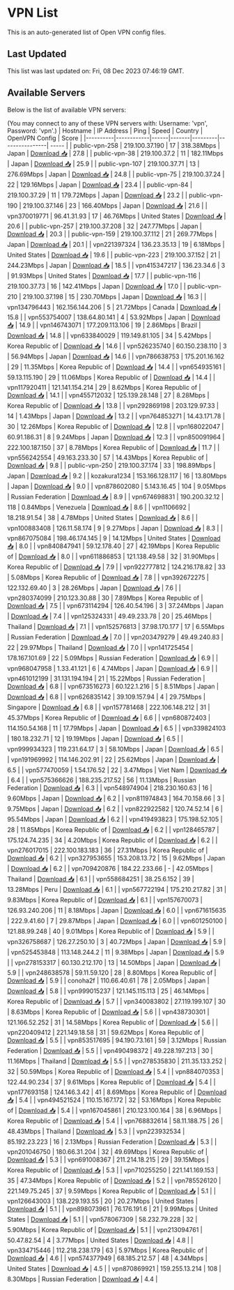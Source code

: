 # VPN List

This is an auto-generated list of Open VPN config files.

## Last Updated

This list was last updated on: Fri, 08 Dec 2023 07:46:19 GMT.

## Available Servers

Below is the list of available VPN servers:

(You may connect to any of these VPN servers with: Username: 'vpn', Password: 'vpn'.)
| Hostname | IP Address | Ping | Speed | Country | OpenVPN Config | Score |
|----------|------------|------|-------|---------|----------------| ----- |
| public-vpn-258 | 219.100.37.190 | 17 | 318.38Mbps | Japan | [Download 📥](./configs/server_0_JP.ovpn) | 27.8 |
| public-vpn-38 | 219.100.37.2 | 11 | 182.11Mbps | Japan | [Download 📥](./configs/server_1_JP.ovpn) | 25.9 |
| public-vpn-107 | 219.100.37.71 | 13 | 276.69Mbps | Japan | [Download 📥](./configs/server_2_JP.ovpn) | 24.8 |
| public-vpn-75 | 219.100.37.24 | 22 | 129.16Mbps | Japan | [Download 📥](./configs/server_3_JP.ovpn) | 23.4 |
| public-vpn-84 | 219.100.37.29 | 11 | 179.72Mbps | Japan | [Download 📥](./configs/server_4_JP.ovpn) | 23.2 |
| public-vpn-190 | 219.100.37.146 | 23 | 166.40Mbps | Japan | [Download 📥](./configs/server_5_JP.ovpn) | 21.6 |
| vpn370019771 | 96.41.31.93 | 17 | 46.76Mbps | United States | [Download 📥](./configs/server_6_US.ovpn) | 20.6 |
| public-vpn-257 | 219.100.37.208 | 32 | 247.77Mbps | Japan | [Download 📥](./configs/server_7_JP.ovpn) | 20.3 |
| public-vpn-159 | 219.100.37.112 | 21 | 269.77Mbps | Japan | [Download 📥](./configs/server_8_JP.ovpn) | 20.1 |
| vpn221397324 | 136.23.35.13 | 19 | 6.18Mbps | United States | [Download 📥](./configs/server_9_US.ovpn) | 19.6 |
| public-vpn-223 | 219.100.37.152 | 21 | 244.23Mbps | Japan | [Download 📥](./configs/server_10_JP.ovpn) | 18.5 |
| vpn415347217 | 136.23.34.6 | 3 | 91.93Mbps | United States | [Download 📥](./configs/server_11_US.ovpn) | 17.7 |
| public-vpn-116 | 219.100.37.73 | 16 | 142.41Mbps | Japan | [Download 📥](./configs/server_12_JP.ovpn) | 17.0 |
| public-vpn-210 | 219.100.37.198 | 15 | 230.70Mbps | Japan | [Download 📥](./configs/server_13_JP.ovpn) | 16.3 |
| vpn134796443 | 162.156.144.206 | 5 | 21.72Mbps | Canada | [Download 📥](./configs/server_14_CA.ovpn) | 15.8 |
| vpn553754007 | 138.64.80.141 | 4 | 53.92Mbps | Japan | [Download 📥](./configs/server_15_JP.ovpn) | 14.9 |
| vpn146743071 | 177.209.113.106 | 19 | 2.86Mbps | Brazil | [Download 📥](./configs/server_16_BR.ovpn) | 14.8 |
| vpn633840029 | 119.149.81.105 | 34 | 5.42Mbps | Korea Republic of | [Download 📥](./configs/server_17_KR.ovpn) | 14.6 |
| vpn526235740 | 60.150.238.110 | 3 | 56.94Mbps | Japan | [Download 📥](./configs/server_18_JP.ovpn) | 14.6 |
| vpn786638753 | 175.201.16.162 | 29 | 11.35Mbps | Korea Republic of | [Download 📥](./configs/server_19_KR.ovpn) | 14.4 |
| vpn654935161 | 59.13.115.190 | 29 | 11.06Mbps | Korea Republic of | [Download 📥](./configs/server_20_KR.ovpn) | 14.4 |
| vpn117920411 | 121.141.154.214 | 29 | 8.62Mbps | Korea Republic of | [Download 📥](./configs/server_21_KR.ovpn) | 14.1 |
| vpn455712032 | 125.139.28.148 | 27 | 8.28Mbps | Korea Republic of | [Download 📥](./configs/server_22_KR.ovpn) | 13.8 |
| vpn292869198 | 203.129.97.33 | 14 | 1.43Mbps | Japan | [Download 📥](./configs/server_23_JP.ovpn) | 13.2 |
| vpn764853271 | 14.43.171.78 | 30 | 12.26Mbps | Korea Republic of | [Download 📥](./configs/server_24_KR.ovpn) | 12.8 |
| vpn168022047 | 60.91.186.31 | 8 | 9.24Mbps | Japan | [Download 📥](./configs/server_25_JP.ovpn) | 12.3 |
| vpn850091964 | 222.100.187.150 | 37 | 8.78Mbps | Korea Republic of | [Download 📥](./configs/server_26_KR.ovpn) | 11.7 |
| vpn556242554 | 49.163.233.30 | 57 | 14.43Mbps | Korea Republic of | [Download 📥](./configs/server_27_KR.ovpn) | 9.8 |
| public-vpn-250 | 219.100.37.174 | 33 | 198.89Mbps | Japan | [Download 📥](./configs/server_28_JP.ovpn) | 9.2 |
| kozakura1234 | 153.166.128.117 | 16 | 13.80Mbps | Japan | [Download 📥](./configs/server_29_JP.ovpn) | 9.0 |
| vpn878602080 | 5.143.16.45 | 104 | 9.05Mbps | Russian Federation | [Download 📥](./configs/server_30_RU.ovpn) | 8.9 |
| vpn674698831 | 190.200.32.12 | 118 | 0.84Mbps | Venezuela | [Download 📥](./configs/server_31_VE.ovpn) | 8.6 |
| vpn1106692 | 18.218.91.54 | 38 | 4.78Mbps | United States | [Download 📥](./configs/server_32_US.ovpn) | 8.6 |
| vpn100883408 | 126.11.58.174 | 9 | 9.27Mbps | Japan | [Download 📥](./configs/server_33_JP.ovpn) | 8.3 |
| vpn867075084 | 198.46.174.145 | 9 | 14.12Mbps | United States | [Download 📥](./configs/server_34_US.ovpn) | 8.0 |
| vpn840847941 | 59.12.178.40 | 27 | 42.19Mbps | Korea Republic of | [Download 📥](./configs/server_35_KR.ovpn) | 8.0 |
| vpn611886853 | 121.138.49.58 | 32 | 31.90Mbps | Korea Republic of | [Download 📥](./configs/server_36_KR.ovpn) | 7.9 |
| vpn922777812 | 124.216.178.82 | 33 | 5.08Mbps | Korea Republic of | [Download 📥](./configs/server_37_KR.ovpn) | 7.8 |
| vpn392672275 | 122.132.69.40 | 3 | 28.26Mbps | Japan | [Download 📥](./configs/server_38_JP.ovpn) | 7.6 |
| vpn280374099 | 210.123.30.88 | 30 | 7.89Mbps | Korea Republic of | [Download 📥](./configs/server_39_KR.ovpn) | 7.5 |
| vpn673114294 | 126.40.54.196 | 3 | 37.24Mbps | Japan | [Download 📥](./configs/server_40_JP.ovpn) | 7.4 |
| vpn125324331 | 49.49.233.78 | 20 | 25.46Mbps | Thailand | [Download 📥](./configs/server_41_TH.ovpn) | 7.1 |
| vpn152576813 | 37.98.170.177 | 17 | 6.55Mbps | Russian Federation | [Download 📥](./configs/server_42_RU.ovpn) | 7.0 |
| vpn203479279 | 49.49.240.83 | 22 | 29.97Mbps | Thailand | [Download 📥](./configs/server_43_TH.ovpn) | 7.0 |
| vpn141725454 | 178.167.101.69 | 22 | 5.09Mbps | Russian Federation | [Download 📥](./configs/server_44_RU.ovpn) | 6.9 |
| vpn968047958 | 1.33.41.121 | 6 | 4.74Mbps | Japan | [Download 📥](./configs/server_45_JP.ovpn) | 6.9 |
| vpn461012199 | 31.131.194.194 | 21 | 15.22Mbps | Russian Federation | [Download 📥](./configs/server_46_RU.ovpn) | 6.8 |
| vpn673516273 | 60.122.1.216 | 5 | 8.51Mbps | Japan | [Download 📥](./configs/server_47_JP.ovpn) | 6.8 |
| vpn626835142 | 39.109.157.94 | 4 | 29.75Mbps | Singapore | [Download 📥](./configs/server_48_SG.ovpn) | 6.8 |
| vpn157781468 | 222.106.148.212 | 31 | 45.37Mbps | Korea Republic of | [Download 📥](./configs/server_49_KR.ovpn) | 6.6 |
| vpn680872403 | 114.150.54.168 | 11 | 17.79Mbps | Japan | [Download 📥](./configs/server_50_JP.ovpn) | 6.5 |
| vpn339824103 | 180.18.232.71 | 12 | 19.19Mbps | Japan | [Download 📥](./configs/server_51_JP.ovpn) | 6.5 |
| vpn999934323 | 119.231.64.17 | 3 | 58.10Mbps | Japan | [Download 📥](./configs/server_52_JP.ovpn) | 6.5 |
| vpn191969992 | 114.146.202.91 | 22 | 25.62Mbps | Japan | [Download 📥](./configs/server_53_JP.ovpn) | 6.5 |
| vpn577470059 | 1.54.176.52 | 22 | 3.47Mbps | Viet Nam | [Download 📥](./configs/server_54_VN.ovpn) | 6.4 |
| vpn575366626 | 188.235.217.52 | 56 | 11.13Mbps | Russian Federation | [Download 📥](./configs/server_55_RU.ovpn) | 6.3 |
| vpn548974904 | 218.230.160.63 | 16 | 9.60Mbps | Japan | [Download 📥](./configs/server_56_JP.ovpn) | 6.2 |
| vpn811974843 | 164.70.158.66 | 3 | 9.75Mbps | Japan | [Download 📥](./configs/server_57_JP.ovpn) | 6.2 |
| vpn822922582 | 120.74.52.14 | 6 | 95.54Mbps | Japan | [Download 📥](./configs/server_58_JP.ovpn) | 6.2 |
| vpn419493823 | 175.198.52.105 | 28 | 11.85Mbps | Korea Republic of | [Download 📥](./configs/server_59_KR.ovpn) | 6.2 |
| vpn128465787 | 175.124.74.235 | 34 | 4.20Mbps | Korea Republic of | [Download 📥](./configs/server_60_KR.ovpn) | 6.2 |
| vpn276017015 | 222.100.183.183 | 36 | 27.31Mbps | Korea Republic of | [Download 📥](./configs/server_61_KR.ovpn) | 6.2 |
| vpn327953655 | 153.208.13.72 | 15 | 9.62Mbps | Japan | [Download 📥](./configs/server_62_JP.ovpn) | 6.2 |
| vpn709420876 | 184.22.233.66 | - | 42.05Mbps | Thailand | [Download 📥](./configs/server_63_TH.ovpn) | 6.1 |
| vpn558684251 | 38.25.6.152 | 39 | 13.28Mbps | Peru | [Download 📥](./configs/server_64_PE.ovpn) | 6.1 |
| vpn567722194 | 175.210.217.82 | 31 | 9.83Mbps | Korea Republic of | [Download 📥](./configs/server_65_KR.ovpn) | 6.1 |
| vpn157670073 | 126.93.240.206 | 11 | 8.18Mbps | Japan | [Download 📥](./configs/server_66_JP.ovpn) | 6.0 |
| vpn671615635 | 222.9.41.60 | 7 | 29.87Mbps | Japan | [Download 📥](./configs/server_67_JP.ovpn) | 6.0 |
| vpn601250100 | 121.88.99.248 | 40 | 9.01Mbps | Korea Republic of | [Download 📥](./configs/server_68_KR.ovpn) | 5.9 |
| vpn326758687 | 126.27.250.10 | 3 | 40.72Mbps | Japan | [Download 📥](./configs/server_69_JP.ovpn) | 5.9 |
| vpn525453848 | 113.148.244.2 | 11 | 9.38Mbps | Japan | [Download 📥](./configs/server_70_JP.ovpn) | 5.9 |
| vpn278153317 | 60.130.212.170 | 13 | 14.50Mbps | Japan | [Download 📥](./configs/server_71_JP.ovpn) | 5.9 |
| vpn248638578 | 59.11.59.120 | 28 | 8.80Mbps | Korea Republic of | [Download 📥](./configs/server_72_KR.ovpn) | 5.9 |
| conoha2f | 110.66.40.61 | 78 | 2.05Mbps | Japan | [Download 📥](./configs/server_73_JP.ovpn) | 5.8 |
| vpn999015237 | 121.145.115.113 | 25 | 46.14Mbps | Korea Republic of | [Download 📥](./configs/server_74_KR.ovpn) | 5.7 |
| vpn340083802 | 27.119.199.107 | 30 | 8.63Mbps | Korea Republic of | [Download 📥](./configs/server_75_KR.ovpn) | 5.6 |
| vpn438730301 | 121.166.52.252 | 31 | 14.58Mbps | Korea Republic of | [Download 📥](./configs/server_76_KR.ovpn) | 5.6 |
| vpn220409412 | 221.149.18.58 | 31 | 59.62Mbps | Korea Republic of | [Download 📥](./configs/server_77_KR.ovpn) | 5.5 |
| vpn853517695 | 94.190.73.161 | 59 | 3.12Mbps | Russian Federation | [Download 📥](./configs/server_78_RU.ovpn) | 5.5 |
| vpn490498372 | 49.228.197.213 | 30 | 11.16Mbps | Thailand | [Download 📥](./configs/server_79_TH.ovpn) | 5.5 |
| vpn278535830 | 211.35.133.252 | 32 | 50.59Mbps | Korea Republic of | [Download 📥](./configs/server_80_KR.ovpn) | 5.4 |
| vpn884070353 | 122.44.90.234 | 37 | 9.61Mbps | Korea Republic of | [Download 📥](./configs/server_81_KR.ovpn) | 5.4 |
| vpn177693158 | 124.146.3.42 | 41 | 8.69Mbps | Korea Republic of | [Download 📥](./configs/server_82_KR.ovpn) | 5.4 |
| vpn494521524 | 110.15.167.172 | 32 | 53.16Mbps | Korea Republic of | [Download 📥](./configs/server_83_KR.ovpn) | 5.4 |
| vpn167045861 | 210.123.100.164 | 38 | 6.96Mbps | Korea Republic of | [Download 📥](./configs/server_84_KR.ovpn) | 5.4 |
| vpn768832614 | 58.11.188.75 | 26 | 48.43Mbps | Thailand | [Download 📥](./configs/server_85_TH.ovpn) | 5.3 |
| vpn223932534 | 85.192.23.223 | 16 | 2.13Mbps | Russian Federation | [Download 📥](./configs/server_86_RU.ovpn) | 5.3 |
| vpn201046750 | 180.66.31.204 | 32 | 49.69Mbps | Korea Republic of | [Download 📥](./configs/server_87_KR.ovpn) | 5.3 |
| vpn691008367 | 211.214.18.215 | 29 | 39.15Mbps | Korea Republic of | [Download 📥](./configs/server_88_KR.ovpn) | 5.3 |
| vpn710255250 | 221.141.169.153 | 35 | 47.34Mbps | Korea Republic of | [Download 📥](./configs/server_89_KR.ovpn) | 5.2 |
| vpn785526120 | 221.149.75.245 | 37 | 9.59Mbps | Korea Republic of | [Download 📥](./configs/server_90_KR.ovpn) | 5.1 |
| vpn126643003 | 138.229.193.55 | 20 | 20.27Mbps | United States | [Download 📥](./configs/server_91_US.ovpn) | 5.1 |
| vpn898073961 | 76.176.191.6 | 21 | 9.99Mbps | United States | [Download 📥](./configs/server_92_US.ovpn) | 5.1 |
| vpn578067309 | 58.232.79.228 | 32 | 5.90Mbps | Korea Republic of | [Download 📥](./configs/server_93_KR.ovpn) | 5.1 |
| vpn213094761 | 50.47.82.54 | 4 | 3.77Mbps | United States | [Download 📥](./configs/server_94_US.ovpn) | 4.8 |
| vpn334715446 | 112.218.238.179 | 63 | 5.97Mbps | Korea Republic of | [Download 📥](./configs/server_95_KR.ovpn) | 4.6 |
| vpn574377949 | 68.185.212.57 | 48 | 4.34Mbps | United States | [Download 📥](./configs/server_96_US.ovpn) | 4.5 |
| vpn870869921 | 159.255.13.214 | 108 | 8.30Mbps | Russian Federation | [Download 📥](./configs/server_97_RU.ovpn) | 4.4 |
